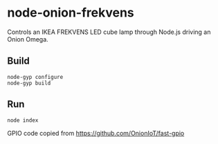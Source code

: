 # node-onion-frekvens
Controls an IKEA FREKVENS LED cube lamp through Node.js driving an Onion Omega.

## Build
```
node-gyp configure
node-gyp build
```

## Run
```
node index
```

GPIO code copied from https://github.com/OnionIoT/fast-gpio

